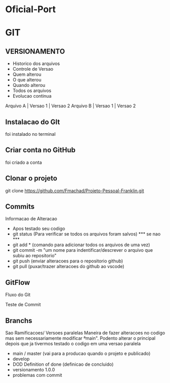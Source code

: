 # Oficial-Port


# GIT 
## VERSIONAMENTO
- Historico dos arquivos
- Controle de Versao
- Quem alterou
- O que alterou
- Quando alterou
- Todos os arquivos
- Evolucao continua


Arquivo A | Versao 1 | Versao 2
Arquivo B | Versao 1 | Versao 2

## Instalacao do GIt
foi instalado no terminal

## Criar conta no GitHub
foi criado a conta

## Clonar o projeto
git clone https://github.com/Fmachad/Projeto-Pessoal-Franklin.git
## Commits
Informacao de Alteracao
- Apos testado seu codigo
- git status (Para verificar se todos os arquivos foram salvos) *** se nao ***
- git add * (comando para adicionar todos os arquivos de uma vez)
- git commit -m "um nome para indentificar/descrever o arquivo que subiu ao repositorio"
- git push (enviar alteracoes para o repositorio github)
- git pull (puxar/trazer alteracoes do github ao vscode)

## GitFlow
Fluxo do Git

Teste de Commit
## Branchs
 Sao Ramificacoes/ Versoes paralelas
 Maneira de fazer alteracoes no codigo mas sem necessariamente modificar  ªmain". Podento alterar o principal depois que ja tivermos testado o codigo em uma versao paralela

 - main / master (vai para a producao quando o projeto e publicado)
 - develop
 - DOD Definition of done (definicao de concluido)
 - versionamento 1.0.0
 - problemas com commit


